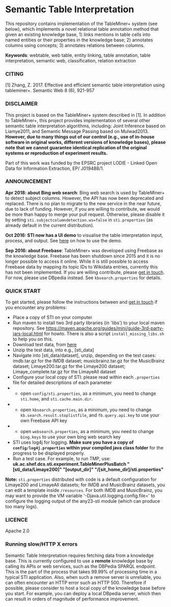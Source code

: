 # Semantic Table Interpretation
This repository contains implementation of the TableMiner+ system (see below), which implements a novel relational table annotation method that given an existing knowledge base, 1) links mentions in table cells into named entities or their properties in the knowledge base; 2) annotates columns using concepts; 3) annotates relations between columns.

**Keywords**: webtable, web table, entity linking, table annotation, table interpretation, semantic web, classification, relation extraction

### CITING
[1] Zhang, Z. 2017. Effective and efficient semantic table interpretation using tableminer+. Semantic Web 8 (6), 921-957

### DISCLAIMER

This project is based on the TableMiner+ system described in [1]. In addition to TableMiner+, this project provides implementation of several other semantic table interpretation algorithms, including: Joint Inference based on Liamye2011, and Semantic Message Passing based on Mulwad2013. **However, due to many things out of our control (e.g., use of in-house software in original works, different versions of knowledge bases), please note that we cannot guarantee identical replication of the original systems or reproduction of experiment results.**

Part of this work was funded by the EPSRC project LODIE - Linked Open Data for Information Extraction, EP/ J019488/1.

### ANNOUNCEMENT

**Apr 2018: about Bing web search**: Bing web search is used by TableMiner+ to detect subject columns. However, the API has now been deprecated and replaced. There is no plan to migrate to the new service in the near future, due to lack of funding. However, if you are willing to contribute, we would be more than happy to merge your pull request. Otherwise, please disable it by setting `sti.subjectcolumndetection.ws=false` in `sti.properties` (as already default in the current distribution). 

**Oct 2016: STI now has a UI demo** to visualise the table interpretation input, process, and output. See [here](https://github.com/ziqizhang/sti/tree/master/ui) on how to use the demo.

**Sep 2016: about Freebase**: TableMiner+ was developed using Freebase as the knowledge base. Freebase has been shutdown since 2015 and it is no longer possible to access it online. While it is still possible to access Freebase data by mapping its topic IDs to Wikidata entries, currently this has not been implemented. If you are willing contribute, please [get in touch](mailto:ziqi.zhang@sheffield.ac.uk). For now, please use DBpedia instead. See `kbsearch.properties` for details. 


### QUICK START

To get started, please follow the instructions between and [get in touch](mailto:ziqi.zhang@sheffield.ac.uk) if you encounter any problems:

 - Place a copy of STI on your computer
 - Run maven to install two 3rd party libraries (in 'libs') to your local maven repository. See https://maven.apache.org/guides/mini/guide-3rd-party-jars-local.html for howto. There is also a script `install_missing_libs.sh` to help you on this.
 - Download test data, from [here](https://github.com/ziqizhang/data#webtable)
 - Unzip the test data, into e.g., [sti_data]
 - Navigate into [sti_data/dataset], unzip, depending on the test cases: imdb.tar.gz for the IMDB dataset; musicbrainz.tar.gz for the MusicBrainz dataset; Limaye200.tar.gz for the Limaye200 dataset; Limaye_complete.tar.gz for the LimayeAll dataset
 - Configure your local copy of STI: please read within each `.properties` file for detailed descriptions of each parameter
 - - open `config/sti.properties`, as a minimum, you need to change `sti.home`, and `sti.cache.main.dir`. 
 - - open `kbsearch.properties`, as a minimum, you need to change `kb.search.result.stoplistfile`, and `fb.query.api.key` to use your own Freebase API key
 - - open `websearch.properties`, as a minimum, you need to change `bing.keys` to use your own bing web search key
 - STI uses log4j for logging. **Make sure you have a copy of `config/log4j.properties` within your compiled java class folder** for the progress to be displayed properly. 
 - Run a test case. For example, to run TMP, use:  **uk.ac.shef.dcs.sti.experiment.TableMinerPlusBatch "[sti_data/Limaye200]" "[output_dir]" "/[sit_home_dir]/sti.properties"**

**Note:** `sti.properties` distributed with code is a default configuration for Limaye200 and LimayeAll datasets; for IMDB and MusicBrainz datasets, you can edit a template inside `/resources`. For both IMDB and MusicBrainz, you may want to provide the VM variable '-Djava.util.logging.config.file=' to configure the logging output of the any23-sti module (which can produce too many logs).

### LICENCE
Apache 2.0

### Running slow/HTTP X errors
Semantic Table Interpretation requires fetching data from a knowledge base. This is currently configured to use a **remote** knowledge base by calling its APIs or web services, such as the DBPedia SPARQL endpoint. This is the part of the process that takes 99.99% of processing time in a typical STI application. Also, when such a remove server is unreliable, you can often encounter an HTTP error such as HTTP 500. Therefore if possible, please consider to host a local copy of the knowledge base before you start. For example, you can deploy a local DBpedia server, which then can result in orders of magnitude of performance improvement. 

